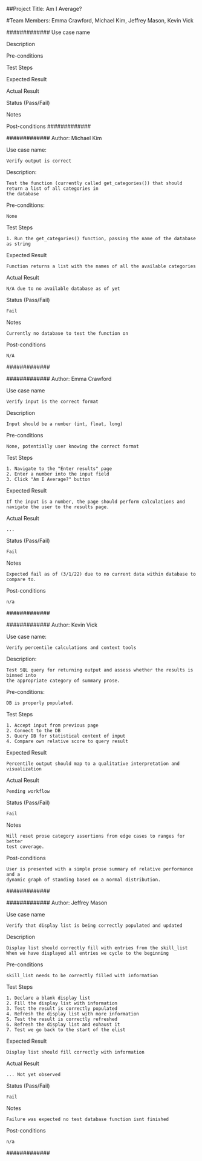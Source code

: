##Project Title: Am I Average?

#Team Members: Emma Crawford, Michael Kim, Jeffrey Mason, Kevin Vick

############# 
Use case name

Description

Pre-conditions

Test Steps

Expected Result

Actual Result

Status (Pass/Fail)

Notes

Post-conditions
#############

############# 
Author: Michael Kim

Use case name: 

	Verify output is correct

Description: 

	Test the function (currently called get_categories()) that should return a list of all categories in
	the database

Pre-conditions: 

	None

Test Steps

	1. Run the get_categories() function, passing the name of the database as string

Expected Result

	Function returns a list with the names of all the available categories

Actual Result

	N/A due to no available database as of yet

Status (Pass/Fail)

	Fail

Notes

	Currently no database to test the function on

Post-conditions

	N/A

#############


#############
Author: Emma Crawford

Use case name

	Verify input is the correct format

Description

	Input should be a number (int, float, long)

Pre-conditions

	None, potentially user knowing the correct format

Test Steps

	1. Navigate to the "Enter results" page
	2. Enter a number into the input field
	3. Click "Am I Average?" button	

Expected Result

	If the input is a number, the page should perform calculations and navigate the user to the results page. 

Actual Result

	...

Status (Pass/Fail)

	Fail

Notes

	Expected fail as of (3/1/22) due to no current data within database to compare to.

Post-conditions

	n/a

#############

############# 
Author: Kevin Vick

Use case name:

	Verify percentile calculations and context tools

Description:

	Test SQL query for returning output and assess whether the results is binned into
	the appropriate category of summary prose.

Pre-conditions:

	DB is properly populated.

Test Steps

	1. Accept input from previous page 
	2. Connect to the DB
	3. Query DB for statistical context of input
	4. Compare own relative score to query result

Expected Result

	Percentile output should map to a qualitative interpretation and visualization

Actual Result

	Pending workflow

Status (Pass/Fail)

	Fail

Notes

	Will reset prose category assertions from edge cases to ranges for better 
	test coverage. 

Post-conditions

	User is presented with a simple prose summary of relative performance and a 
	dynamic graph of standing based on a normal distribution.

#############

#############
Author: Jeffrey Mason

Use case name

	Verify that display list is being correctly populated and updated

Description

	Display list should correctly fill with entries from the skill_list
    When we have displayed all entries we cycle to the beginning

Pre-conditions

	skill_list needs to be correctly filled with information
    

Test Steps

	1. Declare a blank display list
    2. Fill the display list with information
    3. Test the result is correctly populated
    4. Refresh the display list with more information
    5. Test the result is correctly refreshed
    6. Refresh the display list and exhaust it
    7. Test we go back to the start of the elist

Expected Result

    Display list should fill correctly with information

Actual Result

	... Not yet observed

Status (Pass/Fail)

	Fail

Notes

	Failure was expected no test database function isnt finished

Post-conditions

	n/a

#############
